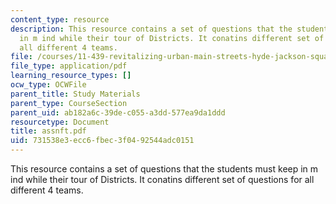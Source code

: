 ```yaml
---
content_type: resource
description: This resource contains a set of questions that the students must keep
  in m ind while their tour of Districts. It conatins different set of questions for
  all different 4 teams.
file: /courses/11-439-revitalizing-urban-main-streets-hyde-jackson-square-roslindale-square-boston-spring-2005/731538e3ecc6fbec3f0492544adc0151_assnft.pdf
file_type: application/pdf
learning_resource_types: []
ocw_type: OCWFile
parent_title: Study Materials
parent_type: CourseSection
parent_uid: ab182a6c-39de-c055-a3dd-577ea9da1ddd
resourcetype: Document
title: assnft.pdf
uid: 731538e3-ecc6-fbec-3f04-92544adc0151
---
```

This resource contains a set of questions that the students must keep in m ind while their tour of Districts. It conatins different set of questions for all different 4 teams.

